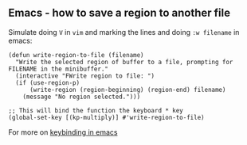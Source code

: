 ## Emacs - how to save a region to another file

Simulate doing `V` in `vim` and marking the lines and doing `:w filename` in emacs:

```
(defun write-region-to-file (filename)
  "Write the selected region of buffer to a file, prompting for FILENAME in the minibuffer."
  (interactive "FWrite region to file: ")
  (if (use-region-p)
      (write-region (region-beginning) (region-end) filename)
    (message "No region selected.")))

;; This will bind the function the keyboard * key
(global-set-key [(kp-multiply)] #'write-region-to-file)
```

For more on [keybinding in emacs](../bind_command_to_keystroke/emacs.md)
